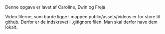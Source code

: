 Denne opgave er lavet af Caroline, Ewin og Freja

Video filerne, som burde ligge i mappen public/assets/videos er for store til github. Derfor er de indskrevet i .gitignore filen. 
Man skal derfor have dem lokalt. 

